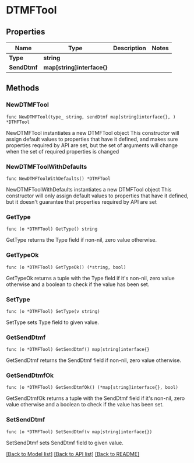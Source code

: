 # DTMFTool

## Properties

Name | Type | Description | Notes
------------ | ------------- | ------------- | -------------
**Type** | **string** |  | 
**SendDtmf** | **map[string]interface{}** |  | 

## Methods

### NewDTMFTool

`func NewDTMFTool(type_ string, sendDtmf map[string]interface{}, ) *DTMFTool`

NewDTMFTool instantiates a new DTMFTool object
This constructor will assign default values to properties that have it defined,
and makes sure properties required by API are set, but the set of arguments
will change when the set of required properties is changed

### NewDTMFToolWithDefaults

`func NewDTMFToolWithDefaults() *DTMFTool`

NewDTMFToolWithDefaults instantiates a new DTMFTool object
This constructor will only assign default values to properties that have it defined,
but it doesn't guarantee that properties required by API are set

### GetType

`func (o *DTMFTool) GetType() string`

GetType returns the Type field if non-nil, zero value otherwise.

### GetTypeOk

`func (o *DTMFTool) GetTypeOk() (*string, bool)`

GetTypeOk returns a tuple with the Type field if it's non-nil, zero value otherwise
and a boolean to check if the value has been set.

### SetType

`func (o *DTMFTool) SetType(v string)`

SetType sets Type field to given value.


### GetSendDtmf

`func (o *DTMFTool) GetSendDtmf() map[string]interface{}`

GetSendDtmf returns the SendDtmf field if non-nil, zero value otherwise.

### GetSendDtmfOk

`func (o *DTMFTool) GetSendDtmfOk() (*map[string]interface{}, bool)`

GetSendDtmfOk returns a tuple with the SendDtmf field if it's non-nil, zero value otherwise
and a boolean to check if the value has been set.

### SetSendDtmf

`func (o *DTMFTool) SetSendDtmf(v map[string]interface{})`

SetSendDtmf sets SendDtmf field to given value.



[[Back to Model list]](../README.md#documentation-for-models) [[Back to API list]](../README.md#documentation-for-api-endpoints) [[Back to README]](../README.md)


